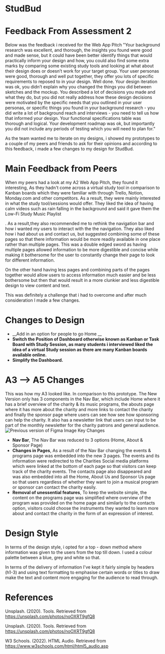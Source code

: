# StudBud

# Feedback From Assessment 2
Below was the feedback i received for the Web App Pitch 
"Your background research was excellent, and thorough, the insights you found were good and made sense, but it could have been better identify things that would practically inform your design and how, you could also find some extra marks by comparing some existing study tools and looking at what about their design does or doesn’t work for your target group. Your user personas were good, thorough and well put together, they offer you lots of specific requirements to reposed to in your design. Well done. Your design iteration was ok, you didn’t explain why you changed the things you did between sketches and the mockup. You described a lot of decisions you made and what they do, but you did not really address how these design decisions were motivated by the specific needs that you outlined in your user personas, or specific things you found in your background research - you did write a lot of background reach and interviews - you need to tell us how that informed your design. Your functional specifications table was thorough and logical. Your development roadmap was ok, but importantly you did not include any periods of testing which you will need to plan for."

As the team wanted me to iterate on my designs, i showed my prototypes to a couple of my peers and friends to ask for their opinions and according to this feedback, i made a few changes to my design for StudBud. 

# Main Feedback from Peers
When my peers had a look at my A2 Web App Pitch, they found it interesting, As they hadn't come across a virtual study tool in comparison to Kanban boards which they were familiar with through Trello, Notion, Monday.com and other competitors. As a result, they were mainly interested in what the study tool/sessions would offer. They liked the idea of having calm videos such as rain falling in the background and said it gave them the Low-Fi Study Music Playlist 

. As a result,they also recommended me to rethink the navigation bar and how i wanted my users to interact with the the navigation. They also liked how i had about us and contact us, but suggested combining some of these pages so that there information would be more readily available in one place rather than multiple pages. This was a double edged sword as having multiple pages allowed information to be more digestible and concise while making it bothersome for the user to constantly change their page to look for different information.

On the other hand having less pages and combining parts of the pages together would allow users to access information much easier and be less bothersome but then that would result in a more clunkier and less digestible design to view content and text. 

This was definitely a challenge that i had to overcome and after much consideration I made a few changes.

# Changes to Design
* __Add in an option for people to go Home __
* __Switch the Position of Dashboard otherwise known as Kanban or Task Board with Study Session, as many students i interviewed liked the idea of a virtual Study session as there are many Kanban boards available online.__
* __Simplify the Dashboard.__


# A3 --> A5 Changes
This was how my A3 looked like. In comparison to this prototype. The New Version only has 3 components in the Nav Bar, which include Home where it has a brief overview of the charity & its music programs, the abouts page where it has more about the charity and more links to contact the charity and finally the sponsor page where users can see how see how sponsoring can help the charity. It also has a newsletter link that users can input to be part of the monthly newsletter for the charity patrons and general audience.
![Previous version of Figma Image](read.me.images/figma.png)
Key Changes
  * __Nav Bar__, The Nav Bar was reduced to 3 options (Home, About & Sponsor Page)
  * __Changes in Pages__, As a result of the Nav Bar changing the events & programs page was embedded into the new 3 pages. The events and its information were redirected to the Charities Social media platforms which were linked at the bottom of each page so that visitors can keep track of the charity events. The contacts page also disappeared and was also embedded into all the Home, About Us and Sponsor Us page so that users regardless of whether they want to join a musical program or sponsor can contact the charity easily.
  * __Removal of unessential features__, To keep the website simple, the content on the programs page was simplified where overview of the program was provided on the home page and similarly to the contacts option, visitors could choose the instruments they wanted to learn more about and contact the charity in the form of an expression of interest.

# Design Style
In terms of the design style, i opted for a top - down method where information was given to the users from the top till down. I used a colour palette between a blue, grey and white so that.

In terms of the delivery of information I've kept it fairly simple by headers (h1-3) and using text formatting to emphasise certain words or titles to draw make the text and content more engaging for the audience to read through.

#   References

Unsplash. (2020). Tools. Retrieved from https://unsplash.com/photos/noOXRT9gfQ8

Unsplash. (2020). Tools. Retrieved from https://unsplash.com/photos/noOXRT9gfQ8

W3 Schools. (2022). HTML Audio. Retrieved from https://www.w3schools.com/html/html5_audio.asp